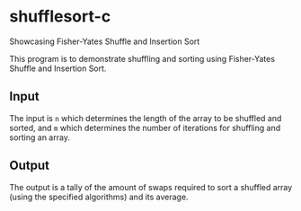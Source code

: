 # shufflesort-c
Showcasing Fisher-Yates Shuffle and Insertion Sort

This program is to demonstrate shuffling and sorting using Fisher-Yates Shuffle and Insertion Sort. 

## Input
The input is `n` which determines the length of the array to be shuffled and sorted, and `m` which determines the number of iterations for shuffling and sorting an array.

## Output
The output is a tally of the amount of swaps required to sort a shuffled array (using the specified algorithms) and its average.
